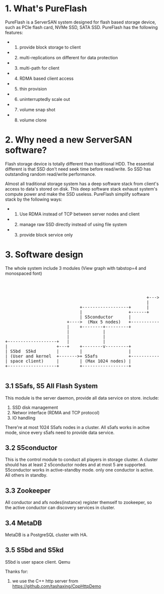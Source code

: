 # 1. What's PureFlash


PureFlash is a ServerSAN system designed for flash based storage device, such as PCIe flash card, NVMe SSD, SATA SSD. 
PureFlash has the following features:

  * 1) provide block storage to client
  * 2) multi-replications on different for data protection
  * 3) multi-path for client 
  * 4) RDMA based client access 
  * 5) thin provision
  * 6) uninterruptedly scale out
  * 7) volume snap shot
  * 8) volume clone
  
# 2. Why need a new ServerSAN software?


Flash storage device is totally different than traditional HDD. The essential different is that SSD don't need seek time
before read/write. So SSD has outstanding random read/write performance. 

Almost all traditional storage system has a deep software stack from client's access to data's stored on disk. This deep 
software stack exhaust system's compute power and make the SSD useless. PureFlash simplify software stack by the following ways:
 * 1) Use RDMA instead of TCP between server nodes and client
 * 2) manage raw SSD directly instead of using file system
 * 3) provide block service only

# 3. Software design


The whole system include 3 modules (View graph with tabstop=4 and monospaced font)
<pre>			   
                                                            +---------------+
                                                            |               |
                                                       +--->+  MetaDB       |
                                                       |    |  (HA DB)      |
                             +------------------+      |    +---------------+
                             |                  +------+
                             | S5conductor      |           +---------------+
                        +---->  (Max 5 nodes)   +----------->               |
                        |    +--------+---------+           | Zookeeper     |
                        |             |                     | (3 nodes)     |
                        |             |                     +------^--------+
+-------------------+   |             |                            |
|                   +---+    +--------v---------+                  |
| S5bd  S5kd        |        |                  |                  |
| (User and kernel  +------->+ S5afs            +------------------+
| space client)     |        | (Max 1024 nodes) |
+-------------------+        +------------------+

</pre>

## 3.1 S5afs, S5 All Flash System
  This module is the server daemon, provide all data service on store. include:
   1) SSD disk management
   2) Networ interface (RDMA and TCP protocol)
   3) IO handling
  
  There're at most 1024 S5afs nodes in a cluster. All s5afs works in acitve mode, since every s5afs need to provide data service.
  
## 3.2 S5conductor
  This is the control module to conduct all players in storage cluster. A cluster should has at least 2 s5conductor nodes and at most 5 are supported.
  S5conductor works in active-standby mode. only one conductor is active. All others in standby.
  
## 3.3 Zookeeper
  All conductor and afs nodes(instance) register themself to zookeeper, so the active conductor can discovery services in cluster.

## 3.4 MetaDB
  MetaDB is a PostgreSQL cluster with HA.   
  
## 3.5 S5bd and S5kd
  S5bd is user space client. Qemu   


Thanks for:
1. we use the C++ http server from https://github.com/tashaxing/CppHttpDemo